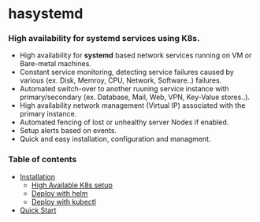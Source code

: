 # hasystemd
<H3>High availability for systemd services using K8s.</H3>

- High availability for <b>systemd</b> based network services running on VM or Bare-metal machines.<br>
- Constant service monitoring, detecting service failures caused by various (ex. Disk, Memroy, CPU, Network, Software..) failures.<br>
- Automated switch-over to another ruuning service instance with primary/secondary (ex. Database, Mail, Web, VPN, Key-Value stores..).<br>
- High availability network management (Virtual IP) associated with the primary instance.<br>
- Automated fencing of lost or unhealthy server Nodes if enabled.<br>
- Setup alerts based on events.<br>
- Quick and easy installation, configuration and managment.<br>

### Table of contents
* [Installation]()
    * [High Available K8s setup]()
    * [Deploy with helm]()
    * [Deploy with kubectl]()
* [Quick Start]()
